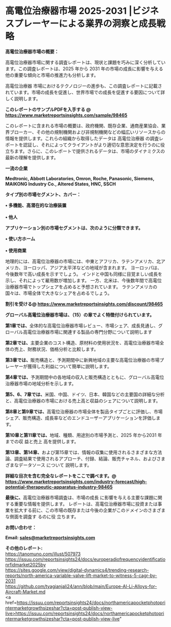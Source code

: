 # 高電位治療器市場 2025-2031 |ビジネスプレーヤーによる業界の洞察と成長戦略

<strong><b>高電位治療器市場の概要：</b></strong>

高電位治療器市場に関する調査レポートは、現状と課題を巧みに深く分析しています。この調査レポートは、2025 年から 2031 年の市場の成長に影響を与える他の重要な傾向と市場の推進力も分析します。

高電位治療器 市場におけるテクノロジーの進歩も、この調査レポートに記載されています。市場の成長を促進し、世界市場での成長を促進する要因について詳しく説明します。

<strong>このレポートのサンプルPDFを入手する @ <a href=https://www.marketreportsinsights.com/sample/98465>https://www.marketreportsinsights.com/sample/98465</a></strong>

このレポートに含まれる市場の概要は、政府機関、既存企業、通商産業協会、業界ブローカー、その他の規制機関および非規制機関などの幅広いリソースからの情報を提供します。これらの組織から取得したデータは 高電位治療器 の調査レポートを認証し、それによってクライアントがより適切な意思決定を行うのに役立ちます。さらに、このレポートで提供されるデータは、市場のダイナミクスの最新の理解を提供します。

<strong>一流の企業</strong>

<strong><b>Medtronic, Abbott Laboratories, Omron, Roche, Panasonic, Siemens, MAIKONG Industry Co., Altered States, HNC, SSCH</b></strong>

<strong><b>タイプ別の市場セグメント、カバー：</b></strong>

<strong>• 多機能、高潜在的な治療装置<br><br>• 他人</strong>

<strong><b>アプリケーション別の市場セグメントは、次のように分類できます。</b></strong>

<strong>• 使い方ホーム<br><br>• 使用商業</strong>

 地理的には、高電位治療器の市場には、中東とアフリカ、ラテンアメリカ、北アメリカ、ヨーロッパ、アジア太平洋などの地域が含まれます。 ヨーロッパは、今後数年で高い成長を示すでしょう。 インドと中国も同様に目覚ましい成長を示し、それによって雇用数が増加します。 一方、北米は、今後数年間で高電位治療器市場でトップシェアを占めると予想されています。 ラテンアメリカの国々は、市場全体で大きなシェアを占めるでしょう。

<strong>割引を受ける@ <a href=https://www.marketreportsinsights.com/discount/98465>https://www.marketreportsinsights.com/discount/98465</a></strong>

<strong><b>グローバル高電位治療器市場は、（15）の章でよく特徴付けられています。</b></strong>

<strong><b>第</b></strong><strong><b>1章では、</b></strong>全体的な高電位治療器市場レビュー、市場シェア、成長見通し、グローバル高電位治療器市場に関連する製品の専門分野について説明します

<strong><b>第2章では、</b></strong>主要企業のコスト構造、原材料の使用状況を、高電位治療器市場全体の売上、財務状況、価格分析と比較します。

<strong><b>第3章では、</b></strong>販売構造と、予測期間中に新興地域の主要な高電位治療器の市場プレーヤーが獲得した利益について簡単に説明します。

<strong><b>第4章では、</b></strong>予測期間中の各地域の収入と販売構造とともに、グローバル高電位治療器市場の地域分析を示します。

<strong><b>第5、6、7章では、</b></strong>米国、中国、ドイツ、日本、韓国などの主要国の詳細な分析と、高電位治療器の市場における売上高と収益のシェアについて説明します。

<strong><b>第8章と第9章では、</b></strong>高電位治療器の市場全体を製品タイプごとに評価し、市場シェア、販売構造、成長率などのエンドユーザーアプリケーションを評価します。

<strong><b>第10章と第11章では、</b></strong>地域、種類、用途別の市場予測と、2025 年から2031 年までの収 益と売上 高を提供します。

<strong><b>第13章、第14章、</b></strong>および第15章では、情報の収集に使用されるさまざまな方法論、調査結果で使用されるアプローチ、付録、結論、販売チャネル、およびさまざまなデータソース について 説明します。

<strong>詳細な目次を含む完全なレポートをここで調べます。@ <a href=https://www.marketreportsinsights.com/industry-forecast/high-potential-therapeutic-apparatus-industry-98465>https://www.marketreportsinsights.com/industry-forecast/high-potential-therapeutic-apparatus-industry-98465</a></strong>

<strong><b>最後に、</b></strong>高電位治療器市場調査は、市場の成長 に影響を</a>与える主要な課題に関する重要な情報を提供します。 レポートは、高電位治療器市場に投資または事業を拡大する前に、この市場の既存または今後の企業がこのドメインのさまざまな側面を調査す るのに役 立ちます。

<strong><b>お問い合わせ：</b></strong>

<strong>Email: </strong><a href=mailto:sales@marketreportsinsights.com><strong>sales@marketreportsinsights.com</strong></a>

<strong>その他のレポート:</strong>
<br>
<a href=https://tanomuno.com/illust/507973>https://tanomuno.com/illust/507973</a>
<br>
<a href=https://issuu.com/reportsinsights24/docs/europeradiofrequencyidentificationrfidmarket2025by>https://issuu.com/reportsinsights24/docs/europeradiofrequencyidentificationrfidmarket2025by</a>
<br>
<a href=https://sites.google.com/view/digital-dynamics4/trending-research-reports/north-america-variable-valve-lift-market-to-witness-5-cagr-by-2031>https://sites.google.com/view/digital-dynamics4/trending-research-reports/north-america-variable-valve-lift-market-to-witness-5-cagr-by-2031</a>
<br>
<a href=https://github.com/tyagianjali24/ann/blob/main/Europe-Al-Li-Alloys-for-Aircraft-Market.md>https://github.com/tyagianjali24/ann/blob/main/Europe-Al-Li-Alloys-for-Aircraft-Market.md</a>
<br>
<a href=https://issuu.com/reportsinsights24/docs/northamericapocketphotoprintermarketgrowthsizeshar?cta=post-publish-view-live>https://issuu.com/reportsinsights24/docs/northamericapocketphotoprintermarketgrowthsizeshar?cta=post-publish-view-live</a>"

